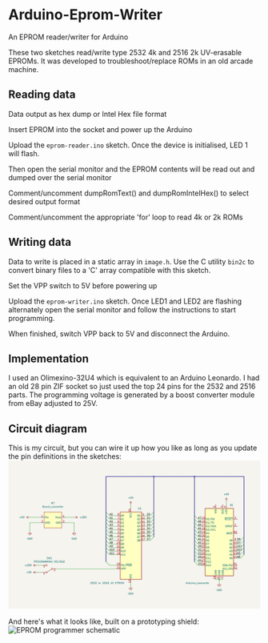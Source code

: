 # Arduino-Eprom-Writer
An EPROM reader/writer for Arduino

These two sketches read/write type 2532 4k and 2516 2k UV-erasable EPROMs. It was developed to troubleshoot/replace ROMs in an old arcade machine.

## Reading data
Data output as hex dump or Intel Hex file format

Insert EPROM into the socket and power up the Arduino

Upload the `eprom-reader.ino` sketch. Once the device is initialised, LED 1 will flash.

Then open the serial monitor and the EPROM contents will be read out and dumped over the serial monitor

Comment/uncomment dumpRomText() and dumpRomIntelHex() to select desired output format

Comment/uncomment the appropriate 'for' loop to read 4k or 2k ROMs

## Writing data
Data to write is placed in a static array in `image.h`. Use the C utility `bin2c` to convert binary files to a 'C' array compatible with this sketch.

Set the VPP switch to 5V before powering up

Upload the `eprom-writer.ino` sketch. Once LED1 and LED2 are flashing alternately open the serial monitor and follow the instructions to start programming.

When finished, switch VPP back to 5V and disconnect the Arduino.

## Implementation
I used an Olimexino-32U4 which is equivalent to an Arduino Leonardo. I had an old 28 pin ZIF socket so just used the top 24 pins for the 2532 and 2516 parts. The programming voltage is generated by a boost converter module from eBay adjusted to 25V.

## Circuit diagram
This is my circuit, but you can wire it up how you like as long as you update the pin definitions in the sketches:
![EPROM programmer schematic](/schematic.png)

And here's what it looks like, built on a prototyping shield:
![EPROM programmer schematic](/programmer.png)
